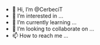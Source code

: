 - 👋 Hi, I’m @CerbeciT
- 👀 I’m interested in ...
- 🌱 I’m currently learning ...
- 💞️ I’m looking to collaborate on ...
- 📫 How to reach me ...

<!---
CerbeciT/CerbeciT is a ✨ special ✨ repository because its `README.md` (this file) appears on your GitHub profile.
You can click the Preview link to take a look at your changes.
--->
